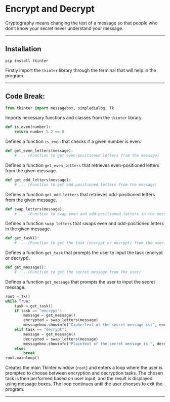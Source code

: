 # Encrypt and Decrypt

Cryptography means changing the text of a message so that people who don’t know your secret never understand your message.

-----

## Installation

```
pip install tkinter
```
Firstly import the `tkinter` library through the terminal that will help in the program.

-----

## Code Break:

```python
from tkinter import messagebox, simpledialog, Tk
```

Imports necessary functions and classes from the `tkinter` library.

```python
def is_even(number):
    return number % 2 == 0
```

Defines a function `is_even` that checks if a given number is even.

```python
def get_even_letters(message):
    # ... (Function to get even-positioned letters from the message)
```

Defines a function `get_even_letters` that retrieves even-positioned letters from the given message.

```python
def get_odd_letters(message):
    # ... (Function to get odd-positioned letters from the message)
```

Defines a function `get_odd_letters` that retrieves odd-positioned letters from the given message.

```python
def swap_letters(message):
    # ... (Function to swap even and odd-positioned letters in the message)
```

Defines a function `swap_letters` that swaps even and odd-positioned letters in the given message.

```python
def get_task():
    # ... (Function to get the task (encrypt or decrypt) from the user)
```

Defines a function `get_task` that prompts the user to input the task (encrypt or decrypt).

```python
def get_message():
    # ... (Function to get the secret message from the user)
```

Defines a function `get_message` that prompts the user to input the secret message.

```python
root = Tk()
while True:
    task = get_task()
    if task == "encrypt":
        message = get_message()
        encrypted = swap_letters(message)
        messagebox.showinfo("Ciphertext of the secret message is:", encrypted)
    elif task == "decrypt":
        message = get_message()
        decrypted = swap_letters(message)
        messagebox.showinfo("Plaintext of the secret message is:", decrypted)
    else:
        break
root.mainloop()
```

Creates the main Tkinter window (`root`) and enters a loop where the user is prompted to choose between encryption and decryption tasks. The chosen task is then performed based on user input, and the result is displayed using message boxes. The loop continues until the user chooses to exit the program.

-----